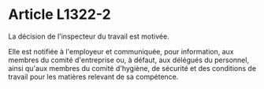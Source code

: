 # Article L1322-2

La décision de l'inspecteur du travail est motivée.

Elle est notifiée à l'employeur et communiquée, pour information, aux membres du comité d'entreprise ou, à défaut, aux délégués du personnel, ainsi qu'aux membres du comité d'hygiène, de sécurité et des conditions de travail pour les matières relevant de sa compétence.